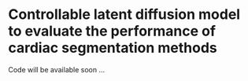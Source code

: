 # Controllable latent diffusion model to evaluate the performance of cardiac segmentation methods

Code will be available soon ...
